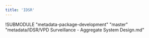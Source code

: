 ```yaml
---
title: 'IDSR'
---
```

<!--DHIS2-SECTION-ID:index-->

!SUBMODULE "metadata-package-development" "master" "metadata/IDSR/VPD Surveillance - Aggregate System Design.md"
